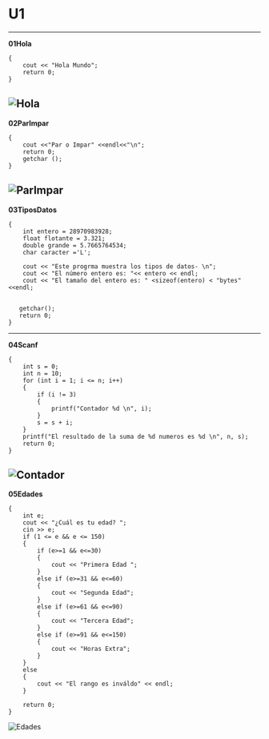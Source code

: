 # U1   
---
**01Hola**   
```
{
    cout << "Hola Mundo";
    return 0;
}
```
![Hola](/U1/Imágenes/Hola.png)
---
**02ParImpar**   
```
{
    cout <<"Par o Impar" <<endl<<"\n";
    return 0;
    getchar ();
}
```
![ParImpar](/U1/Imágenes/ParImpar.png)
---
**03TiposDatos**   
```
{
    int entero = 28970983928;
    float flotante = 3.321;
    double grande = 5.7665764534;
    char caracter ='L';

    cout << "Este progrma muestra los tipos de datos- \n";
    cout << "El número entero es: "<< entero << endl;
    cout << "El tamaño del entero es: " <sizeof(entero) < "bytes" <<endl;


   getchar();
   return 0;
}
```
---
**04Scanf**   
```
{
    int s = 0;
    int n = 10;
    for (int i = 1; i <= n; i++)
    {
        if (i != 3)
        {
            printf("Contador %d \n", i);
        }
        s = s + i;
    }
    printf("El resultado de la suma de %d numeros es %d \n", n, s);
    return 0;
}
```
![Contador](/U1/Imágenes/Contador.png)
---
**05Edades**   
```
{
    int e;
    cout << "¿Cuál es tu edad? ";
    cin >> e;
    if (1 <= e && e <= 150)
    {
        if (e>=1 && e<=30)
        {
            cout << "Primera Edad ";
        } 
        else if (e>=31 && e<=60)
        {
            cout << "Segunda Edad";
        } 
        else if (e>=61 && e<=90)
        {
            cout << "Tercera Edad";
        } 
        else if (e>=91 && e<=150)
        {
            cout << "Horas Extra";
        }
    }
    else
    {
        cout << "El rango es inváldo" << endl;
    }

    return 0;
}
```
![Edades](/U1/Imágenes/Edades.png)